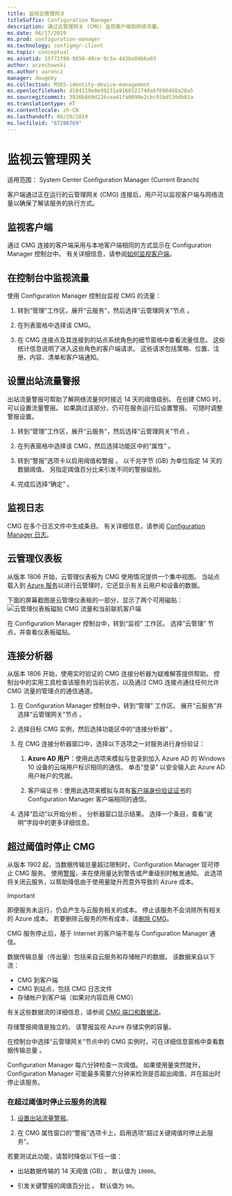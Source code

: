```yaml
---
title: 监视云管理网关
titleSuffix: Configuration Manager
description: 通过云管理网关 (CMG) 监视客户端和网络流量。
ms.date: 06/17/2019
ms.prod: configuration-manager
ms.technology: configmgr-client
ms.topic: conceptual
ms.assetid: 15f72f80-9850-40ce-9c3a-443ba04b6a03
author: aczechowski
ms.author: aaroncz
manager: dougeby
ms.collection: M365-identity-device-management
ms.openlocfilehash: d184118e0e99231a9160322740ab7690488a28a5
ms.sourcegitcommit: 3936b869d226cea41fa0090e2cbc92bd530db03a
ms.translationtype: HT
ms.contentlocale: zh-CN
ms.lasthandoff: 06/20/2019
ms.locfileid: "67286769"
---
```

# <a name="monitor-cloud-management-gateway"></a>监视云管理网关

适用范围：  System Center Configuration Manager (Current Branch)

客户端通过正在运行的云管理网关 (CMG) 连接后，用户可以监视客户端与网络流量以确保了解该服务的执行方式。


## <a name="monitor-clients"></a>监视客户端

通过 CMG 连接的客户端采用与本地客户端相同的方式显示在 Configuration Manager 控制台中。 有关详细信息，请参阅[如何监视客户端](/sccm/core/clients/manage/monitor-clients)。


## <a name="monitor-traffic-in-the-console"></a>在控制台中监视流量

使用 Configuration Manager 控制台监视 CMG 的流量：

1. 转到“管理”工作区，展开“云服务”，然后选择“云管理网关”节点    。  

2. 在列表窗格中选择该 CMG。  

3. 在 CMG 连接点及其连接到的站点系统角色的细节窗格中查看流量信息。 这些统计信息说明了进入这些角色的客户端请求。 这些请求包括策略、位置、注册、内容、清单和客户端通知。<!-- SCCMDocs#1208 -->

## <a name="set-up-outbound-traffic-alerts"></a>设置出站流量警报

出站流量警报可帮助了解网络流量何时接近 14 天的阈值级别。 在创建 CMG 时，可以设置流量警报。 如果跳过该部分，仍可在服务运行后设置警报。 可随时调整警报设置。

1. 转到“管理”工作区，展开“云服务”，然后选择“云管理网关”节点    。  

2. 在列表窗格中选择该 CMG，然后选择功能区中的“属性”  。  

3. 转到“警报”选项卡以启用阈值和警报  。 以千兆字节 (GB) 为单位指定 14 天的数据阈值。 另指定阈值百分比来引发不同的警报级别。  

4. 完成后选择“确定”  。  


## <a name="monitor-logs"></a>监视日志

CMG 在多个日志文件中生成条目。 有关详细信息，请参阅 [Configuration Manager 日志](/sccm/core/plan-design/hierarchy/log-files#cloud-management-gateway)。


## <a name="cloud-management-dashboard"></a>云管理仪表板

<!--1358461-->
从版本 1806 开始，云管理仪表板为 CMG 使用情况提供一个集中视图。 当站点载入到 [Azure 服务](/sccm/core/servers/deploy/configure/azure-services-wizard)以进行云管理时，它还显示有关云用户和设备的数据。  

下面的屏幕截图是云管理仪表板的一部分，显示了两个可用磁贴：  
![云管理仪表板磁贴 CMG 流量和当前联机客户端](media/1358461-cmg-dashboard.png)

在 Configuration Manager 控制台中，转到“监视”  工作区。 选择“云管理”  节点，并查看仪表板磁贴。  


## <a name="connection-analyzer"></a>连接分析器

从版本 1806 开始，使用实时验证的 CMG 连接分析器为疑难解答提供帮助。 控制台中的实用工具检查该服务的当前状态，以及通过 CMG 连接点通往任何允许 CMG 流量的管理点的通信通道。

1. 在 Configuration Manager 控制台中，转到“管理”  工作区。 展开“云服务”并选择“云管理网关”节点   。  

2. 选择目标 CMG 实例，然后选择功能区中的“连接分析器”  。  

3. 在 CMG 连接分析器窗口中，选择以下选项之一对服务进行身份验证：  

     1. **Azure AD 用户**：使用此选项来模拟与登录到加入 Azure AD 的 Windows 10 设备的云端用户标识相同的通信。 单击“登录”  以安全输入此 Azure AD 用户帐户的凭据。  

     2.  客户端证书：使用此选项来模拟与具有[客户端身份验证证书](/sccm/core/clients/manage/cmg/certificates-for-cloud-management-gateway#bkmk_clientauth)的 Configuration Manager 客户端相同的通信。  

4. 选择“启动”以开始分析  。 分析器窗口显示结果。 选择一个条目，查看“说明”字段中的更多详细信息。  


## <a name="bkmk_stop"></a> 超过阈值时停止 CMG

<!--3735092-->
从版本 1902 起，当数据传输总量超过限制时，Configuration Manager 现可停止 CMG 服务。 使用[警报](#set-up-outbound-traffic-alerts)，来在使用量达到警告或严重级别时触发通知。 此选项将关闭云服务，以帮助降低由于使用量陡升而意外导致的 Azure 成本。

> [!Important]  
> 即便服务未运行，仍会产生与云服务相关的成本。 停止该服务不会消除所有相关的 Azure 成本。 若要删除云服务的所有成本，请[删除 CMG](/sccm/core/clients/manage/cmg/setup-cloud-management-gateway#modify-a-cmg)。  
>
> CMG 服务停止后，基于 Internet 的客户端不能与 Configuration Manager 通信。  

数据传输总量（传出量）包括来自云服务和存储帐户的数据。 该数据来自以下流：

- CMG 到客户端  
- CMG 到站点，包括 CMG 日志文件  
- 存储帐户到客户端（如果对内容启用 CMG）  

有关这些数据流的详细信息，请参阅 [CMG 端口和数据流](/sccm/core/clients/manage/cmg/plan-cloud-management-gateway#ports-and-data-flow)。

存储警报阈值是独立的。 该警报监视 Azure 存储实例的容量。

在控制台中选择“云管理网关”节点中的 CMG 实例时，可在详细信息窗格中查看数据传输总量  。

Configuration Manager 每六分钟检查一次阈值。 如果使用量突然陡升，Configuration Manager 可能最多需要六分钟来检测是否超出阈值，并在超出时停止该服务。

### <a name="process-to-stop-the-cloud-service-when-it-exceeds-threshold"></a>在超过阈值时停止云服务的流程

1. [设置出站流量警报](#set-up-outbound-traffic-alerts)。  

2. 在 CMG 属性窗口的“警报”选项卡上，启用选项“超过关键阈值时停止此服务”。    

若要测试此功能，请暂时降低以下任一值：  

- 出站数据传输的 14 天阈值 (GB)  。 默认值为 `10000`。  

- 引发关键警报的阈值百分比  。 默认值为 `90`。  

